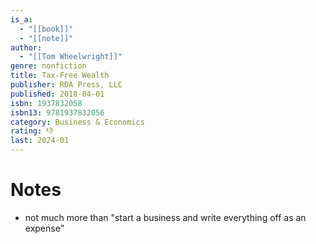 ```yaml
---
is_a:
  - "[[book]]"
  - "[[note]]"
author:
  - "[[Tom Wheelwright]]"
genre: nonfiction
title: Tax-Free Wealth
publisher: RDA Press, LLC
published: 2018-04-01
isbn: 1937832058
isbn13: 9781937832056
category: Business & Economics
rating: 👎
last: 2024-01
---
```

# Notes
- not much more than "start a business and write everything off as an expense"
